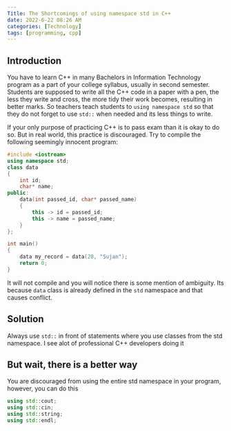 ```yaml
---
Title: The Shortcomings of using namespace std in C++
date: 2022-6-22 08:26 AM
categories: [Technology]
tags: [programming, cpp]
---
```

## Introduction
You have to learn C++ in many Bachelors in Information Technology program as a part of your college syllabus, usually in second semester. Students are supposed to write all the C++ code in a paper with a pen, the less they write and cross, the more tidy their work becomes, resulting in better marks. So teachers teach students to ``using namespace std`` so that they do not forget to use ``std::`` when needed and its less things to write.

If your only purpose of practicing C++ is to pass exam than it is okay to do so. But in real world, this practice is discouraged. Try to compile the following seemingly innocent program:

```Cpp
#include <iostream>
using namespace std;
class data 
{
    int id;
    char* name;
public:
    data(int passed_id, char* passed_name)
    {
        this -> id = passed_id;
        this -> name = passed_name;
    }
};

int main()
{
    data my_record = data(20, "Sujan");
    return 0;
}
```

It will not compile and you will notice there is some mention of ambiguity. Its because ``data`` class is already defined in the ``std`` namespace and that causes conflict.
## Solution
Always use ``std::`` in front of statements where you use classes from the std namespace. I see alot of professional C++ developers doing it

## But wait, there is a better way
You are discouraged from using the entire std namespace in your program, however, you can do this

```C++
using std::cout;
using std::cin;
using std::string;
using std::endl;
```